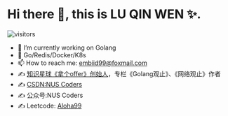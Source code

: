# Hi there 👋, this is LU QIN WEN ✨.

![visitors](https://visitor-badge.laobi.icu/badge?page_id=luqinwen.luqinwen)

- 🔭 I’m currently working on Golang
- 🌱 Go/Redis/Docker/K8s
- 📫 How to reach me: [embiid99@foxmail.com](mailto:embiid99@foxmail.com)
- ✍️ [知识星球《拿个offer》创始人](https://wx.zsxq.com/dweb2/index/group/88885515545252)，专栏《Golang观止》、《网络观止》作者
- ✍️ [CSDN:NUS Coders](https://blog.csdn.net/Suppress_warn?spm=1010.2135.3001.5421)
- ✍️ 公众号:NUS Coders
- ✍️ Leetcode: [Aloha99](https://leetcode.cn/u/gu-yong-u/) 
